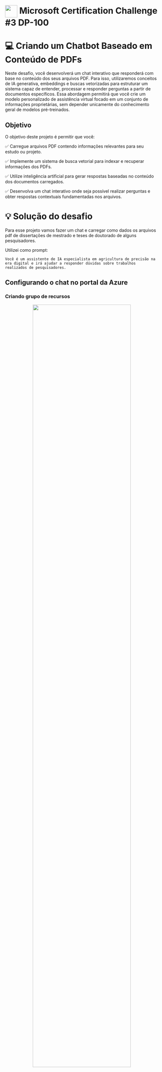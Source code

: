<h1>
    <a href="https://www.dio.me/">
     <img align="center" width="40px" src="https://hermes.digitalinnovation.one/assets/diome/logo-minimized.png"></a>
    <span>Microsoft Certification Challenge #3 DP-100</span>
</h1>

# :computer: Criando um Chatbot Baseado em Conteúdo de PDFs

Neste desafio, você desenvolverá um chat interativo que responderá com base no conteúdo dos seus arquivos PDF. Para isso, utilizaremos conceitos de IA generativa, embeddings e buscas vetorizadas para estruturar um sistema capaz de entender, processar e responder perguntas a partir de documentos específicos. Essa abordagem permitirá que você crie um modelo personalizado de assistência virtual focado em um conjunto de informações proprietárias, sem depender unicamente do conhecimento geral de modelos pré-treinados.

## Objetivo

O objetivo deste projeto é permitir que você:

✅ Carregue arquivos PDF contendo informações relevantes para seu estudo ou projeto.

✅ Implemente um sistema de busca vetorial para indexar e recuperar informações dos PDFs.

✅ Utilize inteligência artificial para gerar respostas baseadas no conteúdo dos documentos carregados.

✅ Desenvolva um chat interativo onde seja possível realizar perguntas e obter respostas contextuais fundamentadas nos arquivos.

# :bulb: Solução do desafio

Para esse projeto vamos fazer um chat e carregar como dados os arquivos pdf de dissertações de mestrado e teses de doutorado de alguns pesquisadores.

Utilizei como prompt:

```
Você é um assistente de IA especialista em agricultura de precisão na era digital e irá ajudar a responder dúvidas sobre trabalhos realizados de pesquisadores.
```

## Configurando o chat no portal da Azure

### Criando grupo de recursos
<p align='center'>
<img src='images/grupo_recurso.png' width=80%>
</p>

### Criando o hub de IA do Azure

<p align='center'>
<img src='images/hub_IA.png' width=80%>
</p>

### Criando o serviço de pesquisa de IA

<p align='center'>
<img src='images/servico_pesquisa.png' width=80%>
</p>

### Criando um novo projeto no Azure AI foundry 

<p align='center'>
<img src='images/novo_projeto.png' width=80%>
</p>

### Adicionando os modelos gpt e text embedding

<p align='center'>
<img src='images/add_modelo_gpt.png' width=80%>
</p>

<p align='center'>
<img src='images/add_text_embedding.png' width=80%>
</p>

<p align='center'>
<img src='images/modelos.png' width=80%>
</p>

### Carregando arquivos e criando banco de dados vetorial

<p align='center'>
<img src='images/carregando_arquivos.png' width=80%>
</p>

<p align='center'>
<img src='images/indice_vetor.png' width=80%>
</p>

<p align='center'>
<img src='images/ingestao_dados.png' width=80%>
</p>

### Testando o chat com perguntas sobre os PDFs

<p align='center'>
<img src='images/teste_chat1.png' width=80%>
</p>

<p align='center'>
<img src='images/teste_chat2.png' width=80%>
</p>